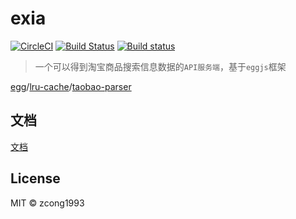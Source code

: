 # exia
[![CircleCI](https://circleci.com/gh/zcong1993/exia.svg?style=svg)](https://circleci.com/gh/zcong1993/exia)
[![Build Status](https://travis-ci.org/zcong1993/exia.svg?branch=master)](https://travis-ci.org/zcong1993/exia)
[![Build status](https://ci.appveyor.com/api/projects/status/usn6qp9364j1uy6s?svg=true)](https://ci.appveyor.com/project/zcong1993/exia)

> 一个可以得到淘宝商品搜索信息数据的`API服务端`，基于`eggjs`框架

[egg](https://github.com/eggjs/egg/)/[lru-cache](https://github.com/isaacs/node-lru-cache)/[taobao-parser](https://github.com/zcong1993/taobao-parser)

## 文档

[文档](https://zcong1993.github.io/exia)

## License

MIT &copy; zcong1993
